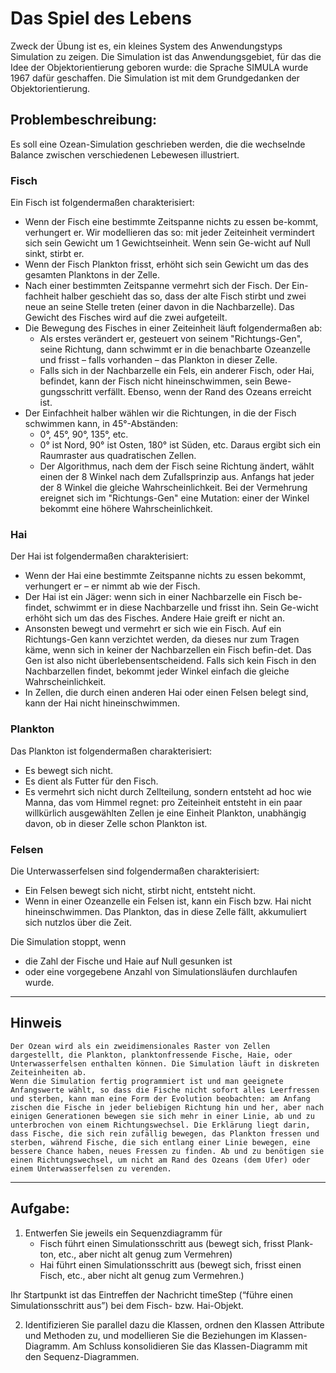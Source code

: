 # Das Spiel des Lebens
Zweck der Übung ist es, ein kleines System des Anwendungstyps Simulation zu zeigen. Die Simulation ist das Anwendungsgebiet, für das die Idee der Objektorientierung geboren wurde: die Sprache SIMULA wurde 1967 dafür geschaffen. Die Simulation ist mit dem Grundgedanken der Objektorientierung.

## Problembeschreibung:

Es soll eine Ozean-Simulation geschrieben werden, die die wechselnde Balance zwischen verschiedenen Lebewesen illustriert. 

### Fisch
Ein Fisch ist folgendermaßen charakterisiert:
- Wenn der Fisch eine bestimmte Zeitspanne nichts zu essen be-kommt, verhungert er. Wir modellieren das so: mit jeder Zeiteinheit vermindert sich sein Gewicht um 1 Gewichtseinheit. Wenn sein Ge-wicht auf Null sinkt, stirbt er.
- Wenn der Fisch Plankton frisst, erhöht sich sein Gewicht um das des gesamten Planktons in der Zelle.
- Nach einer bestimmten Zeitspanne vermehrt sich der Fisch. Der Ein-fachheit halber geschieht das so, dass der alte Fisch stirbt und zwei neue an seine Stelle treten (einer davon in die Nachbarzelle). Das Gewicht des Fisches wird auf die zwei aufgeteilt.
- Die Bewegung des Fisches in einer Zeiteinheit läuft folgendermaßen ab:
  - Als erstes verändert er, gesteuert von seinem "Richtungs-Gen", seine Richtung, dann schwimmt er in die benachbarte Ozeanzelle und frisst – falls vorhanden – das Plankton in dieser Zelle.
  - Falls sich in der Nachbarzelle ein Fels, ein anderer Fisch, oder Hai, befindet, kann der Fisch nicht hineinschwimmen, sein Bewe-gungsschritt verfällt. Ebenso, wenn der Rand des Ozeans erreicht ist.
- Der Einfachheit halber wählen wir die Richtungen, in die der Fisch schwimmen kann, in 45°-Abständen:
  - 0°, 45°, 90°, 135°, etc.
  - 0° ist Nord, 90° ist Osten, 180° ist Süden, etc. Daraus ergibt sich ein Raumraster aus quadratischen Zellen.
  - Der Algorithmus, nach dem der Fisch seine Richtung ändert, wählt einen der 8 Winkel nach dem Zufallsprinzip aus. Anfangs hat jeder der 8 Winkel die gleiche Wahrscheinlichkeit. Bei der Vermehrung ereignet sich im "Richtungs-Gen" eine Mutation: einer der Winkel bekommt eine höhere Wahrscheinlichkeit.

### Hai
Der Hai ist folgendermaßen charakterisiert:
- Wenn der Hai eine bestimmte Zeitspanne nichts zu essen bekommt, verhungert er – er nimmt ab wie der Fisch.
- Der Hai ist ein Jäger: wenn sich in einer Nachbarzelle ein Fisch be-findet, schwimmt er in diese Nachbarzelle und frisst ihn. Sein Ge-wicht erhöht sich um das des Fisches. Andere Haie greift er nicht an.
- Ansonsten bewegt und vermehrt er sich wie ein Fisch. Auf ein Richtungs-Gen kann verzichtet werden, da dieses nur zum Tragen käme, wenn sich in keiner der Nachbarzellen ein Fisch befin-det. Das Gen ist also nicht überlebensentscheidend. Falls sich kein Fisch in den Nachbarzellen findet, bekommt jeder Winkel einfach die gleiche Wahrscheinlichkeit.
- In Zellen, die durch einen anderen Hai oder einen Felsen belegt sind, kann der Hai nicht hineinschwimmen.

### Plankton
Das Plankton ist folgendermaßen charakterisiert:
- Es bewegt sich nicht.
- Es dient als Futter für den Fisch.
- Es vermehrt sich nicht durch Zellteilung, sondern entsteht ad hoc wie Manna, das vom Himmel regnet: pro Zeiteinheit entsteht in ein paar willkürlich ausgewählten Zellen je eine Einheit Plankton, unabhängig davon, ob in dieser Zelle schon Plankton ist.

### Felsen
Die Unterwasserfelsen sind folgendermaßen charakterisiert:
- Ein Felsen bewegt sich nicht, stirbt nicht, entsteht nicht.
- Wenn in einer Ozeanzelle ein Felsen ist, kann ein Fisch bzw. Hai nicht hineinschwimmen. Das Plankton, das in diese Zelle fällt, akkumuliert sich nutzlos über die Zeit.

Die Simulation stoppt, wenn
- die Zahl der Fische und Haie auf Null gesunken ist
- oder eine vorgegebene Anzahl von Simulationsläufen durchlaufen wurde.

---
## Hinweis
    Der Ozean wird als ein zweidimensionales Raster von Zellen dargestellt, die Plankton, planktonfressende Fische, Haie, oder Unterwasserfelsen enthalten können. Die Simulation läuft in diskreten Zeiteinheiten ab.
    Wenn die Simulation fertig programmiert ist und man geeignete Anfangswerte wählt, so dass die Fische nicht sofort alles Leerfressen und sterben, kann man eine Form der Evolution beobachten: am Anfang zischen die Fische in jeder beliebigen Richtung hin und her, aber nach einigen Generationen bewegen sie sich mehr in einer Linie, ab und zu unterbrochen von einem Richtungswechsel. Die Erklärung liegt darin, dass Fische, die sich rein zufällig bewegen, das Plankton fressen und sterben, während Fische, die sich entlang einer Linie bewegen, eine bessere Chance haben, neues Fressen zu finden. Ab und zu benötigen sie einen Richtungswechsel, um nicht am Rand des Ozeans (dem Ufer) oder einem Unterwasserfelsen zu verenden.
---
## Aufgabe:
1. Entwerfen Sie jeweils ein Sequenzdiagramm für
   - Fisch führt einen Simulationsschritt aus (bewegt sich, frisst Plank-ton, etc., aber nicht alt genug zum Vermehren)
   - Hai führt einen Simulationsschritt aus (bewegt sich, frisst einen Fisch, etc., aber nicht alt genug zum Vermehren.)

Ihr Startpunkt ist das Eintreffen der Nachricht timeStep (“führe einen Simulationsschritt aus”) bei dem Fisch- bzw. Hai-Objekt.

2. Identifizieren Sie parallel dazu die Klassen, ordnen den Klassen Attribute und Methoden zu, und modellieren Sie die Beziehungen im Klassen-Diagramm. Am Schluss konsolidieren Sie das Klassen-Diagramm mit den Sequenz-Diagrammen.